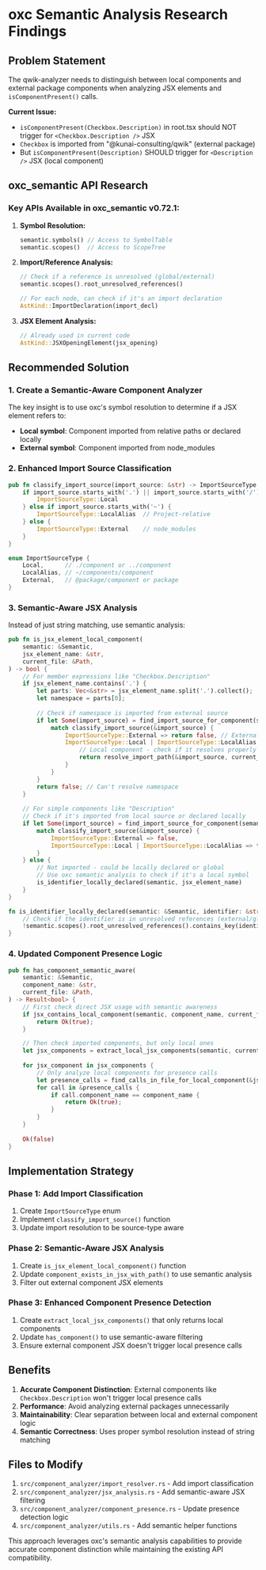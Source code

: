 # oxc Semantic Analysis Research Findings

## Problem Statement
The qwik-analyzer needs to distinguish between local components and external package components when analyzing JSX elements and `isComponentPresent()` calls.

**Current Issue:**
- `isComponentPresent(Checkbox.Description)` in root.tsx should NOT trigger for `<Checkbox.Description />` JSX
- `Checkbox` is imported from "@kunai-consulting/qwik" (external package)
- But `isComponentPresent(Description)` SHOULD trigger for `<Description />` JSX (local component)

## oxc_semantic API Research

### Key APIs Available in oxc_semantic v0.72.1:

1. **Symbol Resolution:**
   ```rust
   semantic.symbols() // Access to SymbolTable
   semantic.scopes()  // Access to ScopeTree
   ```

2. **Import/Reference Analysis:**
   ```rust
   // Check if a reference is unresolved (global/external)
   semantic.scopes().root_unresolved_references()
   
   // For each node, can check if it's an import declaration
   AstKind::ImportDeclaration(import_decl)
   ```

3. **JSX Element Analysis:**
   ```rust
   // Already used in current code
   AstKind::JSXOpeningElement(jsx_opening)
   ```

## Recommended Solution

### 1. Create a Semantic-Aware Component Analyzer

The key insight is to use oxc's symbol resolution to determine if a JSX element refers to:
- **Local symbol**: Component imported from relative paths or declared locally
- **External symbol**: Component imported from node_modules

### 2. Enhanced Import Source Classification

```rust
pub fn classify_import_source(import_source: &str) -> ImportSourceType {
    if import_source.starts_with('.') || import_source.starts_with('/') {
        ImportSourceType::Local
    } else if import_source.starts_with('~') {
        ImportSourceType::LocalAlias  // Project-relative
    } else {
        ImportSourceType::External    // node_modules
    }
}

enum ImportSourceType {
    Local,      // ./component or ../component
    LocalAlias, // ~/components/component  
    External,   // @package/component or package
}
```

### 3. Semantic-Aware JSX Analysis

Instead of just string matching, use semantic analysis:

```rust
pub fn is_jsx_element_local_component(
    semantic: &Semantic,
    jsx_element_name: &str,
    current_file: &Path,
) -> bool {
    // For member expressions like "Checkbox.Description"
    if jsx_element_name.contains('.') {
        let parts: Vec<&str> = jsx_element_name.split('.').collect();
        let namespace = parts[0];
        
        // Check if namespace is imported from external source
        if let Some(import_source) = find_import_source_for_component(semantic, namespace) {
            match classify_import_source(&import_source) {
                ImportSourceType::External => return false, // External component
                ImportSourceType::Local | ImportSourceType::LocalAlias => {
                    // Local component - check if it resolves properly
                    return resolve_import_path(&import_source, current_file).is_ok();
                }
            }
        }
        return false; // Can't resolve namespace
    }
    
    // For simple components like "Description"
    // Check if it's imported from local source or declared locally
    if let Some(import_source) = find_import_source_for_component(semantic, jsx_element_name) {
        match classify_import_source(&import_source) {
            ImportSourceType::External => false,
            ImportSourceType::Local | ImportSourceType::LocalAlias => true,
        }
    } else {
        // Not imported - could be locally declared or global
        // Use oxc semantic analysis to check if it's a local symbol
        is_identifier_locally_declared(semantic, jsx_element_name)
    }
}

fn is_identifier_locally_declared(semantic: &Semantic, identifier: &str) -> bool {
    // Check if the identifier is in unresolved references (external/global)
    !semantic.scopes().root_unresolved_references().contains_key(identifier)
}
```

### 4. Updated Component Presence Logic

```rust
pub fn has_component_semantic_aware(
    semantic: &Semantic,
    component_name: &str,
    current_file: &Path,
) -> Result<bool> {
    // First check direct JSX usage with semantic awareness
    if jsx_contains_local_component(semantic, component_name, current_file) {
        return Ok(true);
    }

    // Then check imported components, but only local ones
    let jsx_components = extract_local_jsx_components(semantic, current_file);
    
    for jsx_component in jsx_components {
        // Only analyze local components for presence calls
        let presence_calls = find_calls_in_file_for_local_component(&jsx_component, current_file)?;
        for call in &presence_calls {
            if call.component_name == component_name {
                return Ok(true);
            }
        }
    }
    
    Ok(false)
}
```

## Implementation Strategy

### Phase 1: Add Import Classification
1. Create `ImportSourceType` enum
2. Implement `classify_import_source()` function
3. Update import resolution to be source-type aware

### Phase 2: Semantic-Aware JSX Analysis  
1. Create `is_jsx_element_local_component()` function
2. Update `component_exists_in_jsx_with_path()` to use semantic analysis
3. Filter out external component JSX elements

### Phase 3: Enhanced Component Presence Detection
1. Create `extract_local_jsx_components()` that only returns local components
2. Update `has_component()` to use semantic-aware filtering
3. Ensure external component JSX doesn't trigger local presence calls

## Benefits

1. **Accurate Component Distinction**: External components like `Checkbox.Description` won't trigger local presence calls
2. **Performance**: Avoid analyzing external packages unnecessarily  
3. **Maintainability**: Clear separation between local and external component logic
4. **Semantic Correctness**: Uses proper symbol resolution instead of string matching

## Files to Modify

1. `src/component_analyzer/import_resolver.rs` - Add import classification
2. `src/component_analyzer/jsx_analysis.rs` - Add semantic-aware JSX filtering
3. `src/component_analyzer/component_presence.rs` - Update presence detection logic
4. `src/component_analyzer/utils.rs` - Add semantic helper functions

This approach leverages oxc's semantic analysis capabilities to provide accurate component distinction while maintaining the existing API compatibility.